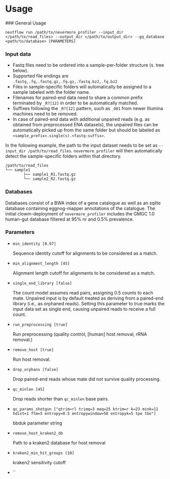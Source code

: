 Usage
=====


### General Usage


```
nextflow run /path/to/nevermore_profiler --input_dir </path/to/read_files> --output_dir </path/to/output_dir> --gq_database <path/to/database> [PARAMETERS]
```

### Input data

* Fastq files need to be ordered into a sample-per-folder structure (s. tree below).
* Supported file endings are `.fastq,.fq,.fastq.gz,.fq.gz,.fastq.bz2,.fq.bz2`
* Files in sample-specific folders will automatically be assigned to a sample labeled with the folder name.
* Filenames for paired-end data need to share a common prefix terminated by `_R?[12]` in order to be automatically matched. 
* Suffixes following the `_R?[12]` pattern, such as `_001` from newer Illumina machines need to be removed.
* In case of paired-end data with additional unpaired reads (e.g. as obtained from preprocessed ENA datasets), the unpaired files can be automatically picked up from the same folder but should be labeled as `<sample_prefix>.single(s).<fastq-suffix>`. 

In the following example, the path to the input dataset needs to be set as `--input_dir /path/to/read_files`. `nevermore_profiler` will then automatically detect the sample-specific folders within that directory.

```
/path/to/read_files
└── sample1
        ├── sample1_R1.fastq.gz
        └── sample2_R2.fastq.gz

```

### Databases

Databases consist of a BWA index of a gene catalogue as well as an sqlite database containing eggnog-mapper annotations of the catalogue.
The initial clowm-deployment of `nevermore_profiler` includes the GMGC 1.0 human-gut database filtered at 95% nr and 0.5% prevalence.


### Parameters

* `min_identity [0.97]`

  Sequence identity cutoff for alignments to be considered as a match.

* `min_alignment_length [45]`

  Alignment length cutoff for alignments to be considered as a match.

* `single_end_library [false]`

  The count model assumes read pairs, assigning 0.5 counts to each mate. Unpaired input is by default treated as deriving from a paired-end library (i.e., as orphaned reads).
  Setting this parameter to true marks the input data set as single end, causing unpaired reads to receive a full count.

* `run_preprocessing [true]`

  Run preprocessing (quality control, [human] host removal, rRNA removal.)

* `remove_host [true]`

  Run host removal.

* `drop_orphans [false]`

  Drop paired-end reads whose mate did not survive quality processing.

* `qc_minlen [45]`

  Drop reads shorter than `qc_minlen` base pairs.

* `qc_params_shotgun ["qtrim=rl trimq=3 maq=25 ktrim=r k=23 mink=11 hdist=1 ftm=5 entropy=0.5 entropywindow=50 entropyk=5 tpe tbo"]`

  bbduk parameter string

* `remove_host_kraken2_db`

  Path to a kraken2 database for host removal

* `kraken2_min_hit_groups [10]`

  kraken2 sensitivity cutoff

* ``